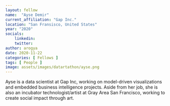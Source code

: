 ```yaml
---
layout: fellow
name:  "Ayse Demir"
current_affiliation: "Gap Inc."
location: "San Fransisco, United States"
year: "2020"
socials:
    linkedin: 
    twitter: 
author: arogya
date: 2020-11-22
categories: [ Fellows ]
tags: [ People ]
image: assets/images/datartathon/ayse.png
---
```


Ayse is a data scientist at Gap Inc, working on model-driven visualizations and embedded business intelligence projects. Aside from her job, she is also an incubator technologist/artist at Gray Area San Francisco, working to create social impact through art.
